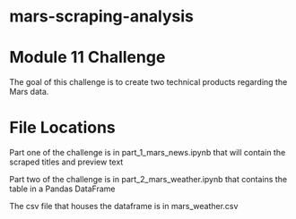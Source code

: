 # mars-scraping-analysis
# Module 11 Challenge
The goal of this challenge is to create two technical products regarding the Mars data. 

# File Locations
Part one of the challenge is in part_1_mars_news.ipynb that will contain the scraped titles and preview text

Part two of the challenge is in part_2_mars_weather.ipynb that contains the table in a Pandas DataFrame

The csv file that houses the dataframe is in mars_weather.csv
